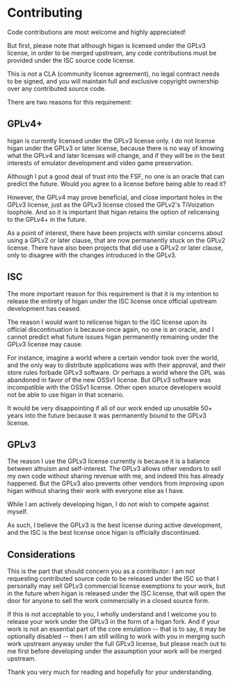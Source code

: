 Contributing
============

Code contributions are most welcome and highly appreciated!

But first, please note that although higan is licensed under the GPLv3 license,
in order to be merged upstream, any code contributions must be provided under
the ISC source code license.

This is *not* a CLA (community license agreement), no legal contract needs to be
signed, and you will maintain full and exclusive copyright ownership over any
contributed source code.

There are two reasons for this requirement:

GPLv4+
------

higan is currently licensed under the GPLv3 license only. I do not license higan
under the GPLv3 or later license, because there is no way of knowing what the
GPLv4 and later licenses will change, and if they will be in the best interests
of emulator development and video game preservation.

Although I put a good deal of trust into the FSF, no one is an oracle that can
predict the future. Would *you* agree to a license before being able to read it?

However, the GPLv4 may prove beneficial, and close important holes in the GPLv3
license, just as the GPLv3 license closed the GPLv2's TiVoization loophole. And
so it is important that higan retains the option of relicensing to the GPLv4+ in
the future.

As a point of interest, there have been projects with similar concerns about
using a GPLv2 or later clause, that are now permanently stuck on the GPLv2
license. There have also been projects that did use a GPLv2 or later clause,
only to disagree with the changes introduced in the GPLv3.

ISC
---

The more important reason for this requirement is that it is my intention to
release the entirety of higan under the ISC license once official upstream
development has ceased.

The reason I would want to relicense higan to the ISC license upon its official
discontinuation is because once again, no one is an oracle, and I cannot predict
what future issues higan permanently remaining under the GPLv3 license may
cause.

For instance, imagine a world where a certain vendor took over the world, and
the only way to distribute applications was with their approval, and their store
rules forbade GPLv3 software. Or perhaps a world where the GPL was abandoned in
favor of the new OSSv1 license. But GPLv3 software was incompatible with the
OSSv1 license. Other open source developers would not be able to use higan in
that scenario.

It would be very disappointing if all of our work ended up unusable 50+ years
into the future because it was permanently bound to the GPLv3 license.

GPLv3
-----

The reason I use the GPLv3 license currently is because it is a balance between
altruism and self-interest. The GPLv3 allows other vendors to sell my own code
without sharing revenue with me, and indeed this has already happened. But the
GPLv3 also prevents other vendors from improving upon higan without sharing
their work with everyone else as I have.

While I am actively developing higan, I do not wish to compete against myself.

As such, I believe the GPLv3 is the best license during active development, and
the ISC is the best license once higan is officially discontinued.

Considerations
--------------

This is the part that should concern you as a contributor: I am not requesting
contributed source code to be released under the ISC so that I personally may
sell GPLv3 commercial license exemptions to your work, but in the future when
higan is released under the ISC license, that will open the door for anyone to
sell the work commercially in a closed source form.

If this is not acceptable to you, I wholly understand and I welcome you to
release your work under the GPLv3 in the form of a higan fork. And if your work
is not an essential part of the core emulation -- that is to say, it may be
optionally disabled -- then I am still willing to work with you in merging such
work upstream anyway under the full GPLv3 license, but please reach out to me
first before developing under the assumption your work will be merged upstream.

Thank you very much for reading and hopefully for your understanding.
